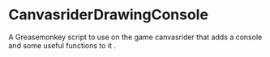 CanvasriderDrawingConsole
=========================

A Greasemonkey script to use on the game canvasrider that adds a console and some useful functions to it .